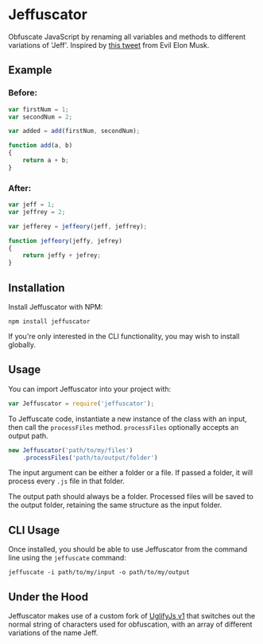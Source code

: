 # Jeffuscator
Obfuscate JavaScript by renaming all variables and methods to different variations of 'Jeff'. Inspired by [this tweet](https://twitter.com/MrEvilMusk/status/1061856821005205504) from Evil Elon Musk.

## Example

### Before:

```javascript
var firstNum = 1;
var secondNum = 2;

var added = add(firstNum, secondNum);

function add(a, b)
{
    return a + b;
}
```

### After:

```javascript
var jeff = 1;
var jeffrey = 2;

var jefferey = jeffeory(jeff, jeffrey);

function jeffeory(jeffy, jefrey)
{
    return jeffy + jefrey;
}
```

## Installation
 
Install Jeffuscator with NPM:

```
npm install jeffuscator
```

If you're only interested in the CLI functionality, you may wish to install globally.

## Usage

You can import Jeffuscator into your project with:

```javascript
var Jeffuscator = require('jeffuscator');
```

To Jeffuscate code, instantiate a new instance of the class with an input, then call the `processFiles` method. `processFiles` optionally accepts an output path.

```javascript
new Jeffuscator('path/to/my/files')
    .processFiles('path/to/output/folder')
```

The input argument can be either a folder or a file. If passed a folder, it will process every `.js` file in that folder.

The output path should always be a folder. Processed files will be saved to the output folder, retaining the same structure as the input folder.


## CLI Usage

Once installed, you should be able to use Jeffuscator from the command line using the `jeffuscate` command:

```
jeffuscate -i path/to/my/input -o path/to/my/output
```

## Under the Hood

Jeffuscator makes use of a custom fork of [UglifyJs v1](https://github.com/mishoo/UglifyJS) that switches out the normal string of characters used for obfuscation, with an array of different variations of the name Jeff.
